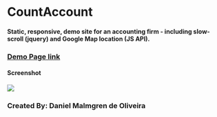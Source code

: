 # CountAccount

#### Static, responsive, demo site for an accounting firm - including slow-scroll (jquery) and Google Map location (JS API).

### <a href="https://danmalmx.github.io/CountAccount">Demo Page link</a>

#### Screenshot

<img src="https://media.giphy.com/media/xVv2vYMgcWc2K2FvQo/giphy.gif"/>


### Created By: Daniel Malmgren de Oliveira
